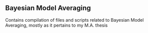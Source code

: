 ## Bayesian Model Averaging

Contains compilation of files and scripts related to Bayesian Model Averaging, mostly as it pertains to my M.A. thesis 
